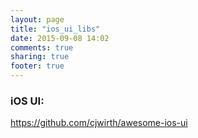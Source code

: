 ```yaml
---
layout: page
title: "ios_ui_libs"
date: 2015-09-08 14:02
comments: true
sharing: true
footer: true
---
```


### iOS UI:

https://github.com/cjwirth/awesome-ios-ui

